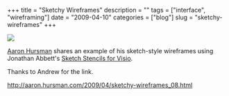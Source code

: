 +++
title = "Sketchy Wireframes"
description = ""
tags = ["interface", "wireframing"]
date = "2009-04-10"
categories = ["blog"]
slug = "sketchy-wireframes"
+++



  <div class="notebook-screenshot"><a href="http://aaron.hursman.com/2009/04/sketchy-wireframes_08.html"><img src="http://media.konigi.com/bluga/wt49df81635f83b_0.jpg"/></a></div><p><a href="http://aaron.hursman.com/2009/04/sketchy-wireframes_08.html">Aaron Hursman</a> shares an example of his sketch-style wireframes using Jonathan Abbett's <a href="http://www.abbett.org/2008/05/27/updated-sketch-gui-shapes-for-visio/">Sketch Stencils for Visio</a>.</p>
<p>Thanks to Andrew for the link.</p>
    
  <a href="http://aaron.hursman.com/2009/04/sketchy-wireframes_08.html">http://aaron.hursman.com/2009/04/sketchy-wireframes_08.html</a>
